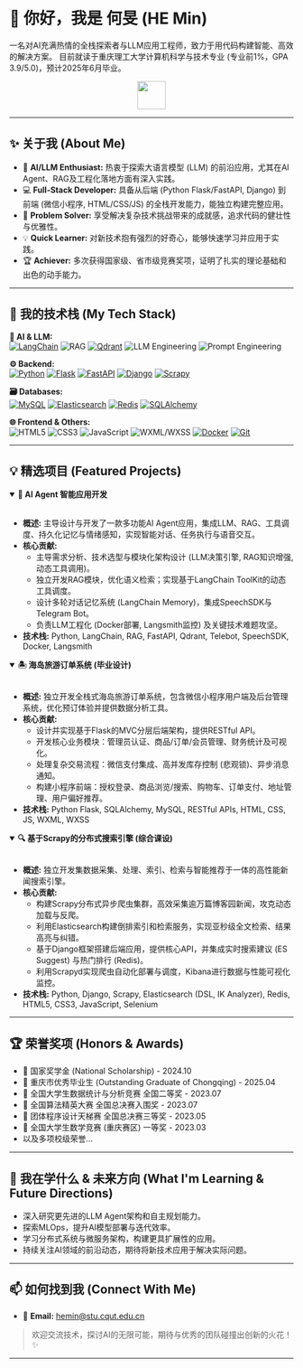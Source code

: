 # 👋 你好，我是 何旻 (HE Min)

一名对AI充满热情的全栈探索者与LLM应用工程师，致力于用代码构建智能、高效的解决方案。
目前就读于重庆理工大学计算机科学与技术专业 (专业前1%，GPA 3.9/5.0)，预计2025年6月毕业。

<p align="center">
  <img src="https://media.giphy.com/media/VgCDAzcKvsR6OM0uWg/giphy.gif" width="50"> <!-- 你可以替换成一个更酷的编程/AI相关的GIF -->
</p>

---

## ✨ 关于我 (About Me)

*   🚀 **AI/LLM Enthusiast:** 热衷于探索大语言模型 (LLM) 的前沿应用，尤其在AI Agent、RAG及工程化落地方面有深入实践。
*   💻 **Full-Stack Developer:** 具备从后端 (Python Flask/FastAPI, Django) 到前端 (微信小程序, HTML/CSS/JS) 的全栈开发能力，能独立构建完整应用。
*   🔧 **Problem Solver:** 享受解决复杂技术挑战带来的成就感，追求代码的健壮性与优雅性。
*   💡 **Quick Learner:** 对新技术抱有强烈的好奇心，能够快速学习并应用于实践。
*   🏆 **Achiever:** 多次获得国家级、省市级竞赛奖项，证明了扎实的理论基础和出色的动手能力。

---

## 🚀 我的技术栈 (My Tech Stack)

<p align="left">
  <strong>🤖 AI & LLM:</strong><br/>
  <a href="https://www.langchain.com/" target="_blank"><img src="https://img.shields.io/badge/LangChain-009688?style=for-the-badge&logo=LangChain&logoColor=white" alt="LangChain"/></a>
  <img src="https://img.shields.io/badge/RAG-orange?style=for-the-badge" alt="RAG"/>
  <a href="https://qdrant.tech/" target="_blank"><img src="https://img.shields.io/badge/Vector_DB_(Qdrant)-EF4444?style=for-the-badge&logo=qdrant&logoColor=white" alt="Qdrant"/></a>
  <img src="https://img.shields.io/badge/LLM_Engineering-blueviolet?style=for-the-badge" alt="LLM Engineering"/>
  <img src="https://img.shields.io/badge/Prompt_Engineering-blue?style=for-the-badge" alt="Prompt Engineering"/>
</p>

<p align="left">
  <strong>⚙️ Backend:</strong><br/>
  <a href="https://www.python.org" target="_blank"><img src="https://img.shields.io/badge/Python-3776AB?style=for-the-badge&logo=python&logoColor=white" alt="Python"/></a>
  <a href="https://flask.palletsprojects.com/" target="_blank"><img src="https://img.shields.io/badge/Flask-000000?style=for-the-badge&logo=flask&logoColor=white" alt="Flask"/></a>
  <a href="https://fastapi.tiangolo.com/" target="_blank"><img src="https://img.shields.io/badge/FastAPI-009688?style=for-the-badge&logo=fastapi&logoColor=white" alt="FastAPI"/></a>
  <a href="https://www.djangoproject.com/" target="_blank"><img src="https://img.shields.io/badge/Django-092E20?style=for-the-badge&logo=django&logoColor=white" alt="Django"/></a>
  <a href="https://scrapy.org/" target="_blank"><img src="https://img.shields.io/badge/Scrapy-77C728?style=for-the-badge&logo=scrapy&logoColor=white" alt="Scrapy"/></a>
</p>

<p align="left">
  <strong>🗃️ Databases:</strong><br/>
  <a href="https://www.mysql.com/" target="_blank"><img src="https://img.shields.io/badge/MySQL-4479A1?style=for-the-badge&logo=mysql&logoColor=white" alt="MySQL"/></a>
  <a href="https://www.elastic.co/elasticsearch/" target="_blank"><img src="https://img.shields.io/badge/Elasticsearch-005571?style=for-the-badge&logo=elasticsearch&logoColor=white" alt="Elasticsearch"/></a>
  <a href="https://redis.io" target="_blank"><img src="https://img.shields.io/badge/Redis-DC382D?style=for-the-badge&logo=redis&logoColor=white" alt="Redis"/></a>
  <a href="https://www.sqlalchemy.org/" target="_blank"><img src="https://img.shields.io/badge/SQLAlchemy-D71F00?style=for-the-badge&logo=sqlalchemy&logoColor=white" alt="SQLAlchemy"/></a>
</p>

<p align="left">
  <strong>🌐 Frontend & Others:</strong><br/>
  <img src="https://img.shields.io/badge/HTML5-E34F26?style=for-the-badge&logo=html5&logoColor=white" alt="HTML5"/>
  <img src="https://img.shields.io/badge/CSS3-1572B6?style=for-the-badge&logo=css3&logoColor=white" alt="CSS3"/>
  <img src="https://img.shields.io/badge/JavaScript-F7DF1E?style=for-the-badge&logo=javascript&logoColor=black" alt="JavaScript"/>
  <img src="https://img.shields.io/badge/WXML%2FWXSS-07C160?style=for-the-badge&logo=wechat&logoColor=white" alt="WXML/WXSS"/>
  <a href="https://www.docker.com/" target="_blank"><img src="https://img.shields.io/badge/Docker-2496ED?style=for-the-badge&logo=docker&logoColor=white" alt="Docker"/></a>
  <a href="https://git-scm.com/" target="_blank"><img src="https://img.shields.io/badge/Git-F05032?style=for-the-badge&logo=git&logoColor=white" alt="Git"/></a>
</p>

---

## 💡 精选项目 (Featured Projects)

<details open>
<summary><strong>🤖 AI Agent 智能应用开发</strong></summary>
<br/>
<ul>
  <li><strong>概述:</strong> 主导设计与开发了一款多功能AI Agent应用，集成LLM、RAG、工具调度、持久化记忆与情绪感知，实现智能对话、任务执行与语音交互。</li>
  <li><strong>核心贡献:</strong>
    <ul>
      <li>主导需求分析、技术选型与模块化架构设计 (LLM决策引擎, RAG知识增强, 动态工具调用)。</li>
      <li>独立开发RAG模块，优化语义检索；实现基于LangChain ToolKit的动态工具调度。</li>
      <li>设计多轮对话记忆系统 (LangChain Memory)，集成SpeechSDK与Telegram Bot。</li>
      <li>负责LLM工程化 (Docker部署, Langsmith监控) 及关键技术难题攻坚。</li>
    </ul>
  </li>
  <li><strong>技术栈:</strong> Python, LangChain, RAG, FastAPI, Qdrant, Telebot, SpeechSDK, Docker, Langsmith</li>
</ul>
</details>

<details  open>
<summary><strong>🏝️ 海岛旅游订单系统 (毕业设计)</strong></summary>
<br/>
<ul>
  <li><strong>概述:</strong> 独立开发全栈式海岛旅游订单系统，包含微信小程序用户端及后台管理系统，优化预订体验并提供数据分析工具。</li>
  <li><strong>核心贡献:</strong>
    <ul>
      <li>设计并实现基于Flask的MVC分层后端架构，提供RESTful API。</li>
      <li>开发核心业务模块：管理员认证、商品/订单/会员管理、财务统计及可视化。</li>
      <li>处理复杂交易流程：微信支付集成、高并发库存控制 (悲观锁)、异步消息通知。</li>
      <li>构建小程序前端：授权登录、商品浏览/搜索、购物车、订单支付、地址管理、用户偏好推荐。</li>
    </ul>
  </li>
  <li><strong>技术栈:</strong> Python Flask, SQLAlchemy, MySQL, RESTful APIs, HTML, CSS, JS, WXML, WXSS</li>
</ul>
</details>

<details  open>
<summary><strong>🔍 基于Scrapy的分布式搜索引擎 (综合课设)</strong></summary>
<br/>
<ul>
  <li><strong>概述:</strong> 独立开发集数据采集、处理、索引、检索与智能推荐于一体的高性能新闻搜索引擎。</li>
  <li><strong>核心贡献:</strong>
    <ul>
      <li>构建Scrapy分布式异步爬虫集群，高效采集逾万篇博客园新闻，攻克动态加载与反爬。</li>
      <li>利用Elasticsearch构建倒排索引和检索服务，实现亚秒级全文检索、结果高亮与纠错。</li>
      <li>基于Django框架搭建后端应用，提供核心API，并集成实时搜索建议 (ES Suggest) 与热门排行 (Redis)。</li>
      <li>利用Scrapyd实现爬虫自动化部署与调度，Kibana进行数据与性能可视化监控。</li>
    </ul>
  </li>
  <li><strong>技术栈:</strong> Python, Django, Scrapy, Elasticsearch (DSL, IK Analyzer), Redis, HTML5, CSS3, JavaScript, Selenium</li>
</ul>
</details>

---

## 🏆 荣誉奖项 (Honors & Awards)

*   🥇 国家奖学金 (National Scholarship) - 2024.10
*   🌟 重庆市优秀毕业生 (Outstanding Graduate of Chongqing) - 2025.04
*   🥈 全国大学生数据统计与分析竞赛 全国二等奖 - 2023.07
*   🏅 全国算法精英大赛 全国总决赛入围奖 - 2023.07
*   🥉 团体程序设计天梯赛 全国总决赛三等奖 - 2023.05
*   🥇 全国大学生数学竞赛 (重庆赛区) 一等奖 - 2023.03
*   以及多项校级荣誉...

---

## 🌱 我在学什么 & 未来方向 (What I'm Learning & Future Directions)

*   深入研究更先进的LLM Agent架构和自主规划能力。
*   探索MLOps，提升AI模型部署与迭代效率。
*   学习分布式系统与微服务架构，构建更具扩展性的应用。
*   持续关注AI领域的前沿动态，期待将新技术应用于解决实际问题。

---

## 📫 如何找到我 (Connect With Me)

*   📧 **Email:** [hemin@stu.cqut.edu.cn](mailto:hemin@stu.cqut.edu.cn)

> 欢迎交流技术，探讨AI的无限可能，期待与优秀的团队碰撞出创新的火花！ ✨

---
